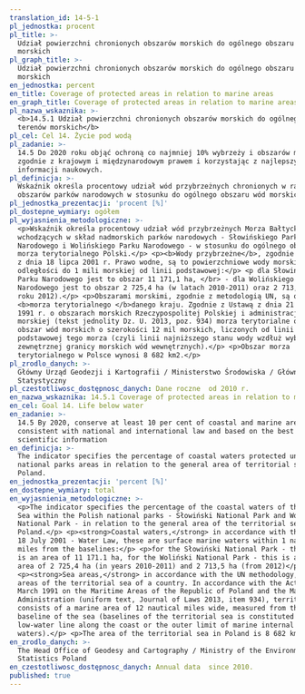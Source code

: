 ```yaml
---
translation_id: 14-5-1
pl_jednostka: procent
pl_title: >-
  Udział powierzchni chronionych obszarów morskich do ogólnego obszaru terenów
  morskich
pl_graph_title: >-
  Udział powierzchni chronionych obszarów morskich do ogólnego obszaru terenów
  morskich
en_jednostka: percent
en_title: Coverage of protected areas in relation to marine areas
en_graph_title: Coverage of protected areas in relation to marine areas
pl_nazwa_wskaznika: >-
  <b>14.5.1 Udział powierzchni chronionych obszarów morskich do ogólnego obszaru
  terenów morskich</b>
pl_cel: Cel 14. Życie pod wodą
pl_zadanie: >-
  14.5 Do 2020 roku objąć ochroną co najmniej 10% wybrzeży i obszarów morskich,
  zgodnie z krajowym i międzynarodowym prawem i korzystając z najlepszych źródeł
  informacji naukowych.
pl_definicja: >-
  Wskaźnik określa procentowy udział wód przybrzeżnych chronionych w ramach
  obszarów parków narodowych w stosunku do ogólnego obszaru wód morskich Polski.
pl_jednostka_prezentacji: 'procent [%]'
pl_dostepne_wymiary: ogółem
pl_wyjasnienia_metodologiczne: >-
  <p>Wskaźnik określa procentowy udział wód przybrzeżnych Morza Bałtyckiego
  wchodzących w skład nadmorskich parków narodowych - Słowińskiego Parku
  Narodowego i Wolińskiego Parku Narodowego - w stosunku do ogólnego obszaru
  morza terytorialnego Polski.</p> <p><b>Wody przybrzeżne</b>, zgodnie z ustawą
  z dnia 18 lipca 2001 r. Prawo wodne, są to powierzchniowe wody morskie w
  odległości do 1 mili morskiej od linii podstawowej:</p> <p dla Słowińskiego
  Parku Narodowego jest to obszar 11 171,1 ha, </br> - dla Wolińskiego Parku
  Narodowego jest to obszar 2 725,4 ha (w latach 2010-2011) oraz 2 713,5 ha (od
  roku 2012).</p> <p>Obszarami morskimi, zgodnie z metodologią UN, są obszary
  <b>morza terytorialnego </b>danego kraju. Zgodnie z Ustawą z dnia 21 marca
  1991 r. o obszarach morskich Rzeczypospolitej Polskiej i administracji
  morskiej (tekst jednolity Dz. U. 2013, poz. 934) morza terytorialne obejmują
  obszar wód morskich o szerokości 12 mil morskich, liczonych od linii
  podstawowej tego morza (czyli linii najniższego stanu wody wzdłuż wybrzeża lub
  zewnętrznej granicy morskich wód wewnętrznych).</p> <p>Obszar morza
  terytorialnego w Polsce wynosi 8 682 km2.</p>
pl_zrodlo_danych: >-
  Główny Urząd Geodezji i Kartografii / Ministerstwo Środowiska / Główny Urząd
  Statystyczny
pl_czestotliwosc_dostępnosc_danych: Dane roczne  od 2010 r.
en_nazwa_wskaznika: 14.5.1 Coverage of protected areas in relation to marine areas
en_cel: Goal 14. Life below water
en_zadanie: >-
  14.5 By 2020, conserve at least 10 per cent of coastal and marine areas,
  consistent with national and international law and based on the best available
  scientific information
en_definicja: >-
  The indicator specifies the percentage of coastal waters protected under the
  national parks areas in relation to the general area of territorial sea of
  Poland.
en_jednostka_prezentacji: 'percent [%]'
en_dostepne_wymiary: total
en_wyjasnienia_metodologiczne: >-
  <p>The indicator specifies the percentage of the coastal waters of the Baltic
  Sea within the Polish national parks - Słowiński National Park and Woliński
  National Park - in relation to the general area of the territorial sea of
  Poland.</p> <p><strong>Coastal waters,</strong> in accordance with the Act of
  18 July 2001 - Water Law, these are surface marine waters within 1 nautical
  miles from the baselines:</p> <p>for the Słowiński National Park - this
  is an area of 11 171.1 ha, for the Woliński National Park - this is an
  area of 2 725,4 ha (in years 2010-2011) and 2 713,5 ha (from 2012)</p>
  <p><strong>Sea areas,</strong> in accordance with the UN methodology, are
  areas of the territorial sea of a country. In accordance with the Act of 21
  March 1991 on the Maritime Areas of the Republic of Poland and the Maritime
  Administration (uniform text, Journal of Laws 2013, item 934), territorial sea
  consists of a marine area of 12 nautical miles wide, measured from the
  baseline of the sea (baselines of the territorial sea is constituted by the
  low-water line along the coast or the outer limit of marine internal
  waters).</p> <p>The area of the territorial sea in Poland is 8 682 km2.</p>
en_zrodlo_danych: >-
  The Head Office of Geodesy and Cartography / Ministry of the Environment /
  Statistics Poland
en_czestotliwosc_dostępnosc_danych: Annual data  since 2010.
published: true
---
```

